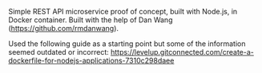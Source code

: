 Simple REST API microservice proof of concept, built with Node.js, in Docker container.
Built with the help of Dan Wang (https://github.com/rmdanwang).

Used the following guide as a starting point but some of the information seemed outdated or incorrect: https://levelup.gitconnected.com/create-a-dockerfile-for-nodejs-applications-7310c298daee

